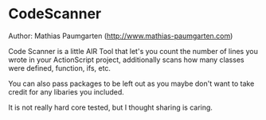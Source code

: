 # CodeScanner #

Author: Mathias Paumgarten (http://www.mathias-paumgarten.com)

Code Scanner is a little AIR Tool that let's you count the number of lines you wrote in your ActionScript project, additionally scans how many classes were defined, function, ifs, etc.

You can also pass packages to be left out as you maybe don't want to take credit for any libaries you included.

It is not really hard core tested, but I thought sharing is caring.

